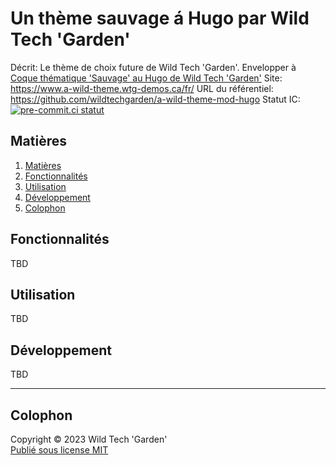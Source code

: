 # Un thème sauvage á Hugo par Wild Tech 'Garden'

Décrit: Le thème de choix future de Wild Tech 'Garden'. Envelopper à
[Coque thématique 'Sauvage' au Hugo de Wild Tech 'Garden'](https://github.com/wildtechgarden/wild-theme-shell-mod-hugo/blob/main/README.fr.md)
Site: <https://www.a-wild-theme.wtg-demos.ca/fr/>
URL du référentiel: <https://github.com/wildtechgarden/a-wild-theme-mod-hugo>
Statut IC: [![pre-commit.ci statut](https://results.pre-commit.ci/badge/github/wildtechgarden/a-wild-theme-mod-hugo/main.svg)](https://results.pre-commit.ci/latest/github/wildtechgarden/a-wild-theme-mod-hugo/main)

## Matières

1. [Matières](#matières)
2. [Fonctionnalités](#fonctionnalités)
3. [Utilisation](#utilisation)
4. [Développement](#développement)
5. [Colophon](#colophon)

## Fonctionnalités

TBD

## Utilisation

TBD

## Développement

TBD

-------

## Colophon

Copyright © 2023 Wild Tech 'Garden'  
[Publié sous license MIT](LICENSE)
